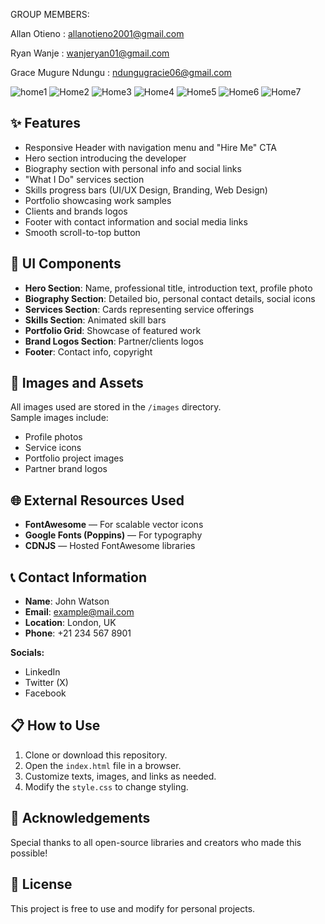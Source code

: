 GROUP MEMBERS:

Allan Otieno : allanotieno2001@gmail.com

Ryan Wanje   : wanjeryan01@gmail.com

Grace Mugure Ndungu : ndungugracie06@gmail.com

![home1](https://github.com/user-attachments/assets/04f66519-ec65-4115-a0e5-7e2b3821e4cb)
![Home2](https://github.com/user-attachments/assets/9c02d117-0c4c-4da0-bed2-d1574c8341aa)
![Home3](https://github.com/user-attachments/assets/ba1fdda0-834e-49f6-8cfe-9a256b802ad6)
![Home4](https://github.com/user-attachments/assets/db702363-0e21-4cb2-8eb0-e821a7e22b7b)
![Home5](https://github.com/user-attachments/assets/d4a56a52-73a7-400c-9962-b9315e2b54ca)
![Home6](https://github.com/user-attachments/assets/1d9f8eec-9164-4045-9304-fdf0ed3f11bf)
![Home7](https://github.com/user-attachments/assets/8e10fa28-0838-438e-a4f9-7c89b280e99a)


## ✨ Features
- Responsive Header with navigation menu and "Hire Me" CTA
- Hero section introducing the developer
- Biography section with personal info and social links
- "What I Do" services section
- Skills progress bars (UI/UX Design, Branding, Web Design)
- Portfolio showcasing work samples
- Clients and brands logos
- Footer with contact information and social media links
- Smooth scroll-to-top button

## 🎨 UI Components
- **Hero Section**: Name, professional title, introduction text, profile photo
- **Biography Section**: Detailed bio, personal contact details, social icons
- **Services Section**: Cards representing service offerings
- **Skills Section**: Animated skill bars
- **Portfolio Grid**: Showcase of featured work
- **Brand Logos Section**: Partner/clients logos
- **Footer**: Contact info, copyright

## 📸 Images and Assets
All images used are stored in the `/images` directory.  
Sample images include:
- Profile photos
- Service icons
- Portfolio project images
- Partner brand logos

## 🌐 External Resources Used
- **FontAwesome** — For scalable vector icons
- **Google Fonts (Poppins)** — For typography
- **CDNJS** — Hosted FontAwesome libraries

## 📞 Contact Information
- **Name**: John Watson
- **Email**: example@mail.com
- **Location**: London, UK
- **Phone**: +21 234 567 8901

**Socials:**
- LinkedIn
- Twitter (X)
- Facebook

## 📋 How to Use
1. Clone or download this repository.
2. Open the `index.html` file in a browser.
3. Customize texts, images, and links as needed.
4. Modify the `style.css` to change styling.

## 📢 Acknowledgements
Special thanks to all open-source libraries and creators who made this possible!

## 📄 License
This project is free to use and modify for personal projects.
